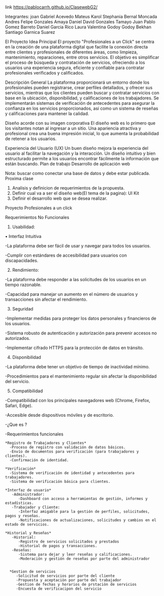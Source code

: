 link https://pablocarrh.github.io/ClasewebG2/

Integrantes:
joan Gabriel Acevedo Mateus
Karol Stephania Bernal Moncada
Andres Felipe Gonzales Amaya
Daniel David Gonzales Tamayo
Juan Pablo Gomez Barreto
Daniel Garcia Rico
Laura Valentina Godoy Godoy
Bekhan Santiago Garnica Suarez

El Proyecto
Idea Principal
El proyecto "Profesionales a un Click" se centra en la creación de una plataforma digital que facilite la conexión directa entre clientes y profesionales de diferentes áreas, como limpieza, mantenimiento, reparaciones, entre otros servicios. El objetivo es simplificar el proceso de búsqueda y contratación de servicios, ofreciendo a los usuarios una experiencia segura, eficiente y confiable para contratar profesionales verificados y calificados.

Descripción General
La plataforma proporcionará un entorno donde los profesionales pueden registrarse, crear perfiles detallados, y ofrecer sus servicios, mientras que los clientes pueden buscar y contratar servicios con base en la ubicación, disponibilidad, y calificaciones de los trabajadores. Se implementarán sistemas de verificación de antecedentes para asegurar la confianza en los servicios proporcionados, así como un sistema de reseñas y calificaciones para mantener la calidad.

Diseño acorde con su imagen corporativa
El diseño web es lo primero que los visitantes notan al ingresar a un sitio. Una apariencia atractiva y profesional crea una buena impresión inicial, lo que aumenta la probabilidad de retener a los usuarios.

Experiencia del Usuario (UX)
Un buen diseño mejora la experiencia del usuario al facilitar la navegación y la interacción. Un diseño intuitivo y bien estructurado permite a los usuarios encontrar fácilmente la información que están buscando.
Plan de trabajo
Desarrollo de aplicación web

Nota: buscar como conectar una base de datos y debe estar publicada.
Proxima clase 
  1) Analisis y definicion de requerimientos de la propuesta.
  2) Definir cual va a ser el diseño web(El tema de la pagina): UI Kit 
  3) Definir el desarrollo web que se desea realizar.
   
Proyecto Profesionales a un click 


Requerimientos No Funcionales

1. Usabilidad: 

•	Interfaz Intuitiva

-La plataforma debe ser fácil de usar y navegar para todos los usuarios. 

-Cumplir con estándares de accesibilidad para usuarios con discapacidades.

2. Rendimiento: 

-La plataforma debe responder a las solicitudes de los usuarios en un tiempo razonable. 

-Capacidad para manejar un aumento en el número de usuarios y transacciones sin afectar el rendimiento.

3. Seguridad

-Implementar medidas para proteger los datos personales y financieros de los usuarios. 

-Sistema robusto de autenticación y autorización para prevenir accesos no autorizados. 

-Implementar cifrado HTTPS para la protección de datos en tránsito.

4. Disponibilidad

-La plataforma debe tener un objetivo de tiempo de inactividad mínimo. 

-Procedimientos para el mantenimiento regular sin afectar la disponibilidad del servicio.

5. Compatibilidad

-Compatibilidad con los principales navegadores web (Chrome, Firefox, Safari, Edge). 

-Accesible desde dispositivos móviles y de escritorio.



-¿Que es ?

-Requerimientos funcionales

    *Registro de Trabajadores y Clientes*
      -Proceso de registro con validación de datos básicos. 
      -Envío de documentos para verificación (para trabajadores y clientes). 
      -Confirmación de identidad.
      
    *Verificación*
      -Sistema de verificación de identidad y antecedentes para trabajadores. 
      -Sistema de verificación básica para clientes.
  
    *Interfaz de usuario*
       -Administrador: 
          -Dashboard con acceso a herramientas de gestión, informes y estadísticas.
       -Trabajador y Cliente:
          -Interfaz amigable para la gestión de perfiles, solicitudes, pagos y reseñas.
          -Notificaciones de actualizaciones, solicitudes y cambios en el estado de servicios.
          
    *Historial y Reseñas*
       -Historial:
          -Registro de servicios solicitados y prestados
          -Historial de pagos y transacciones.
       -Reseñas:
          -Sistema para dejar y leer reseñas y calificaciones.
          -Moderación y gestión de reseñas por parte del administrador

          
      *Gestion de servicios
         -Solicitud de servicios por parte del cliente
         -Propuesta y aceptaciòn por parte del trabajador
         -Gestion de fechas y horarios de prstaciòn de servicios
         -Encuesta de verificacipon del servicio

       
